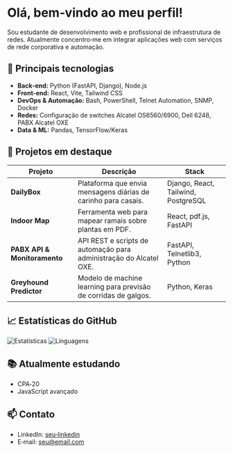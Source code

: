 # Olá, bem‑vindo ao meu perfil!

Sou estudante de desenvolvimento web e profissional de infraestrutura de redes. Atualmente concentro‑me em integrar aplicações web com serviços de rede corporativa e automação.

## 🧰 Principais tecnologias

* **Back‑end:** Python (FastAPI, Django), Node.js
* **Front‑end:** React, Vite, Tailwind CSS
* **DevOps & Automação:** Bash, PowerShell, Telnet Automation, SNMP, Docker
* **Redes:** Configuração de switches Alcatel OS6560/6900, Dell 6248, PABX Alcatel OXE
* **Data & ML:** Pandas, TensorFlow/Keras

## 🔨 Projetos em destaque

| Projeto                      | Descrição                                                          | Stack                               |
| ---------------------------- | ------------------------------------------------------------------ | ----------------------------------- |
| **DailyBox**                 | Plataforma que envia mensagens diárias de carinho para casais.     | Django, React, Tailwind, PostgreSQL |
| **Indoor Map**               | Ferramenta web para mapear ramais sobre plantas em PDF.            | React, pdf.js, FastAPI              |
| **PABX API & Monitoramento** | API REST e scripts de automação para administração do Alcatel OXE. | FastAPI, Telnetlib3, Python         |
| **Greyhound Predictor**      | Modelo de machine learning para previsão de corridas de galgos.    | Python, Keras                       |

## 📈 Estatísticas do GitHub

![Estatísticas](https://github-readme-stats.vercel.app/api?username=luhcaslobo\&show_icons=true\&theme=default)
![Linguagens](https://github-readme-stats.vercel.app/api/top-langs/?username=luhcaslobo\&layout=compact)

## 📚 Atualmente estudando

* CPA‑20
* JavaScript avançado

## 📫 Contato

* LinkedIn: [seu‑linkedin](https://www.linkedin.com/in/SEU_LINK)
* E‑mail: [seu@email.com](mailto:seu@email.com)
